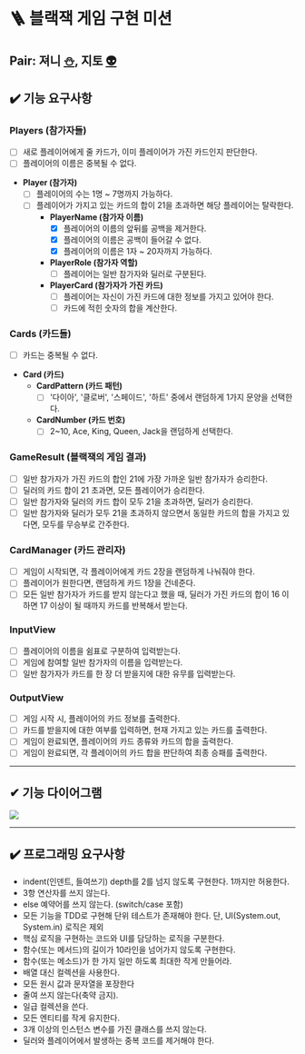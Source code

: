 # 🪜 블랙잭 게임 구현 미션

## Pair: 져니 [⛄️](http://github.com/cl8d), 지토 [👽](https://github.com/apptie)

## ✔️ 기능 요구사항

### Players (참가자들)

- [ ] 새로 플레이어에게 줄 카드가, 이미 플레이어가 가진 카드인지 판단한다.
- [ ] 플레이어의 이름은 중복될 수 없다.
- **Player (참가자)**
    - [ ] 플레이어의 수는 1명 ~ 7명까지 가능하다.
    - [ ] 플레이어가 가지고 있는 카드의 합이 21을 초과하면 해당 플레이어는 탈락한다.
        - **PlayerName (참가자 이름)**
            - [x] 플레이어의 이름의 앞뒤를 공백을 제거한다.
            - [x] 플레이어의 이름은 공백이 들어갈 수 없다.
            - [x] 플레이어의 이름은 1자 ~ 20자까지 가능하다.
        - **PlayerRole (참가자 역할)**
            - [ ] 플레이어는 일반 참가자와 딜러로 구분된다.
        - **PlayerCard (참가자가 가진 카드)**
            - [ ] 플레이어는 자신이 가진 카드에 대한 정보를 가지고 있어야 한다.
            - [ ] 카드에 적힌 숫자의 합을 계산한다.

### Cards (카드들)

- [ ] 카드는 중복될 수 없다.
- **Card (카드)**
    - **CardPattern (카드 패턴)**
        - [ ] '다이아', '클로버', '스페이드', '하트' 중에서 랜덤하게 1가지 문양을 선택한다.
    - **CardNumber (카드 번호)**
        - [ ] 2~10, Ace, King, Queen, Jack을 랜덤하게 선택한다.

### GameResult (블랙잭의 게임 결과)

- [ ]  일반 참가자가 가진 카드의 합인 21에 가장 가까운 일반 참가자가 승리한다.
- [ ] 딜러의 카드 합이 21 초과면, 모든 플레이어가 승리한다.
- [ ] 일반 참가자와 딜러의 카드 합이 모두 21을 초과하면, 딜러가 승리한다.
- [ ] 일반 참가자와 딜러가 모두 21을 초과하지 않으면서 동일한 카드의 합을 가지고 있다면, 모두를 무승부로 간주한다.

### CardManager (카드 관리자)

- [ ] 게임이 시작되면, 각 플레이어에게 카드 2장을 랜덤하게 나눠줘야 한다.
- [ ] 플레이어가 원한다면, 랜덤하게 카드 1장을 건네준다.
- [ ] 모든 일반 참가자가 카드를 받지 않는다고 했을 때, 딜러가 가진 카드의 합이 16 이하면 17 이상이 될 때까지 카드를 반복해서 받는다.

### InputView

- [ ] 플레이어의 이름을 쉼표로 구분하여 입력받는다.
- [ ] 게임에 참여할 일반 참가자의 이름을 입력받는다.
- [ ] 일반 참가자가 카드를 한 장 더 받을지에 대한 유무를 입력받는다.

### OutputView

- [ ] 게임 시작 시, 플레이어의 카드 정보를 출력한다.
- [ ] 카드를 받을지에 대한 여부를 입력하면, 현재 가지고 있는 카드를 출력한다.
- [ ] 게임이 완료되면, 플레이어의 카드 종류와 카드의 합을 출력한다.
- [ ] 게임이 완료되면, 각 플레이어의 카드 합을 판단하여 최종 승패를 출력한다.

---

## ✔ 기능 다이어그램

<img src = "https://s3.us-west-2.amazonaws.com/secure.notion-static.com/fc61c841-19f2-40ec-9485-076afd44de74/Untitled.png?X-Amz-Algorithm=AWS4-HMAC-SHA256&X-Amz-Content-Sha256=UNSIGNED-PAYLOAD&X-Amz-Credential=AKIAT73L2G45EIPT3X45%2F20230228%2Fus-west-2%2Fs3%2Faws4_request&X-Amz-Date=20230228T055401Z&X-Amz-Expires=86400&X-Amz-Signature=cd100845afc10ac9bdc0c902cdd7c6156f8dd36e1e94345b2245a4bce7066f8f&X-Amz-SignedHeaders=host&response-content-disposition=filename%3D%22Untitled.png%22&x-id=GetObject">

---

## ✔️ 프로그래밍 요구사항

- indent(인덴트, 들여쓰기) depth를 2를 넘지 않도록 구현한다. 1까지만 허용한다.
- 3항 연산자를 쓰지 않는다.
- else 예약어를 쓰지 않는다. (switch/case 포함)
- 모든 기능을 TDD로 구현해 단위 테스트가 존재해야 한다. 단, UI(System.out, System.in) 로직은 제외
- 핵심 로직을 구현하는 코드와 UI를 담당하는 로직을 구분한다.
- 함수(또는 메서드)의 길이가 10라인을 넘어가지 않도록 구현한다.
- 함수(또는 메소드)가 한 가지 일만 하도록 최대한 작게 만들어라.
- 배열 대신 컬렉션을 사용한다.
- 모든 원시 값과 문자열을 포장한다
- 줄여 쓰지 않는다(축약 금지).
- 일급 컬렉션을 쓴다.
- 모든 엔티티를 작게 유지한다.
- 3개 이상의 인스턴스 변수를 가진 클래스를 쓰지 않는다.
- 딜러와 플레이어에서 발생하는 중복 코드를 제거해야 한다.

